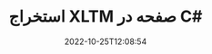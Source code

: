---
############################# Static ############################
layout: "auto-gen-merger"
date: 2022-10-25T12:08:54
draft: false
otherformats: pdf pps ppsx ppt pptx rtf tex vdx vsdm vsdx vssm vssx vstm vstx vsx vtx

############################# Head ############################
head_title: "استخراج XLTM صفحه در C#"
head_description: "به سرعت صفحات را از یک فایل XLTM در C# استخراج کنید. سند جدید حاوی صفحات انتخابی را با استفاده از API ادغام اسناد ذخیره کنید."

############################# Header ############################
title: "استخراج XLTM صفحه در C#"
description: "صفحات XLTM را با چند خط کد .NET استخراج کنید."
bg_image: "https://cms.admin.containerize.com/templates/aspose/App_Themes/V3/images/bg/header1.png"
bg_overlay: false
button:
    enable: true
    icon: "fas fa-arrow-down"
    label: "دانلود آزمایشی رایگان"
    link: "https://downloads.groupdocs.com/merger/net"

############################# SubMenu ############################
submenu:
    enable: true

    left:
        img_alt: "GroupDocs.Merger for .NET"
        image: "https://cms.admin.containerize.com/templates/groupdocs/images/product-logos/90x90-noborder/groupdocs-merger-net.png"
        product: "GroupDocs.Merger"
        platform: ".NET"

    middle:
        button:

            # button loop
            - link: "https://apireference.groupdocs.com/merger/net"
              text: "مرجع API"

            # button loop
            - link: "https://github.com/groupdocs-merger"
              text: "نمونه های کد"

            # button loop
            - link: "https://products.groupdocs.app/merger/family"
              text: "دموهای زنده"

            # button loop
            - link: "https://purchase.groupdocs.com/pricing/merger/net"
              text: "قیمت گذاری"

    right:
        link_download: "https://downloads.groupdocs.com/merger"
        link_learn: "https://docs.groupdocs.com/merger/net"
        link_buy: "https://purchase.groupdocs.com"

############################# About ############################
about:
    enable: true
    title: "درباره GroupDocs.Merger for .NET API"
    content: |
        [GroupDocs.Merger for .NET](/fa/merger/net/) یک راه حل ساده برای ادغام و تقسیم ایمن بین طیف گسترده ای از قالب های سند از جمله PDF، Microsoft Office (Word، Excel، PowerPoint) ارائه می دهد. ، OneNote)، OpenDocument، HTML، تصاویر و بسیاری دیگر در برنامه های .NET. با افزودن تنها چند خط کد، چندین عملیات سند مانند جابجایی، حذف، چرخش، تعویض، استخراج یا تغییر جهت صفحات درون اسناد را انجام دهید. API ادغام اسناد همچنین از پیش نمایش صفحات سند به عنوان تصویر برای تجزیه و تحلیل ساختار سند، قالب بندی و محتوای صفحه پشتیبانی می کند.
        
        GroupDocs.Merger API یک انتخاب مناسب برای راه حل های شرکتی است که به ویژگی های استخراج صفحه فایل نیاز دارد. این APIها در تمام سیستم عامل ها و پلتفرم های اصلی از جمله .NET Framework, .NET Standard, .NET Core, Mono به خوبی پشتیبانی می شوند.

############################# Steps ############################
steps:
    enable: true
    title_left: "استخراج XLTM صفحه فایل در .NET"
    content_left: |
        [GroupDocs.Merger for .NET](/fa/merger/net/) توسعه‌دهندگان C# را آسان می‌کند تا صفحات مورد نظر را از یک فایل XLTM استخراج کرده و آن را به‌عنوان ذخیره کنند. یک فایل جدید حاوی صفحات انتخاب شده با اجرای چند مرحله آسان.
        
        * **ExtractOptions** را با شماره صفحاتی که باید در سند حاصل ظاهر شوند، راه اندازی کنید.
        * نمونه جدیدی از **Merger** ایجاد کنید و مسیر سند منبع را به عنوان پارامتر سازنده عبور دهید.
        * **ExtractPages** را فراخوانی کنید و شیء **ExtractOptions** را پاس کنید.
        * *Save** را فراخوانی کنید و مسیر فایل را برای ذخیره سند حاصل مشخص کنید.

    title_right: "سیستم مورد نیاز"
    content_right: |
        APIهای GroupDocs.Merger for .NET در همه سیستم عامل ها و سیستم عامل های اصلی پشتیبانی می شوند. لطفا قبل از اجرای کد زیر، از نصب پیش نیازهای زیر بر روی سیستم خود اطمینان حاصل کنید.

        * سیستم عامل: مایکروسافت ویندوز، لینوکس، MacOS
        * محیط های توسعه: Visual Studio, Xamarin, MonoDevelop
        * چارچوب ها: .NET Framework, .NET Standard, .NET Core, Mono
        * آخرین نسخه GroupDocs.Merger for .NET را از [NuGet](https://www.nuget.org/packages/groupdocs.merger) دانلود کنید
         
    code: |
     {{% merger/additional-styles %}}
     {{< merger/code-merger title="نحوه استخراج صفحات فایل XLTM با استفاده از کد نمونه C#">}}

        ```csharp    
        // صفحات فایل XLTM را با استفاده از GroupDocs.Merger API استخراج کنید
        // کلاس ExtractOptions را با شماره صفحه انتخاب شده راه اندازی کنید
        ExtractOptions extractOptions = new ExtractOptions(new int[] { 2, 5 });

        // ادغام فوری با سند ورودی XLTM
        using (Merger merger = new Merger("input.xltm"))
          {
            // متد ExtractPages را فراخوانی کنید و شی ExtractOptions را به آن ارسال کنید
            merger.ExtractPages(extractOptions);
    
            // برای ذخیره سند خروجی با صفحات استخراج شده، روش Save را فراخوانی کنید
            merger.Save("output.xltm");
          }
        ```
     {{< /merger/code-merger >}}

############################# Demos ############################
demos:
    enable: true
    title: "نمایش های زنده - استخراج XLTM صفحات آنلاین"
    content: |
       با بازدید از وب سایت [GroupDocs.Merger Live Demos](https://products.groupdocs.app/splitter/extract-pages/xltm) همین حالا صفحات فایل XLTM را استخراج کنید.
       نسخه ی نمایشی زنده دارای مزایای زیر است.
        
############################# About Formats ############################
about_formats:
    enable: true

############################# More Formats ############################
more_formats:
    enable: true
    title: "استخراج صفحات از سایر فرمت های سند"
    content: |
        اسناد .NET ادغام و تقسیم API برای قالب‌های فایل و تصاویر. برخی از فرمت های فایل محبوب را همانطور که در زیر بیان شده است استخراج کنید.

############################# Back to top ###############################
back_to_top:
    enable: true
---